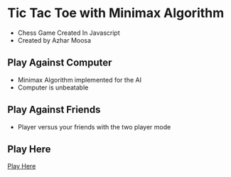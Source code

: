 # Tic Tac Toe with Minimax Algorithm

- Chess Game Created In Javascript
- Created by Azhar Moosa

## Play Against Computer

- Minimax Algorithm implemented for the AI
- Computer is unbeatable

## Play Against Friends

- Player versus your friends with the two player mode

## Play Here

[Play Here](https://tic-tac-toe-game-minimax.netlify.app/)
